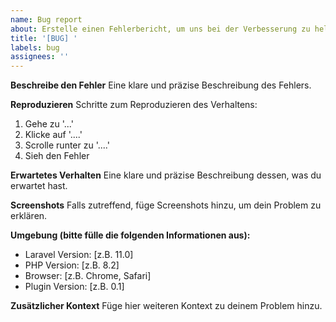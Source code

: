 ```yaml
---
name: Bug report
about: Erstelle einen Fehlerbericht, um uns bei der Verbesserung zu helfen
title: '[BUG] '
labels: bug
assignees: ''
---
```


**Beschreibe den Fehler**
Eine klare und präzise Beschreibung des Fehlers.

**Reproduzieren**
Schritte zum Reproduzieren des Verhaltens:
1. Gehe zu '...'
2. Klicke auf '....'
3. Scrolle runter zu '....'
4. Sieh den Fehler

**Erwartetes Verhalten**
Eine klare und präzise Beschreibung dessen, was du erwartet hast.

**Screenshots**
Falls zutreffend, füge Screenshots hinzu, um dein Problem zu erklären.

**Umgebung (bitte fülle die folgenden Informationen aus):**
 - Laravel Version: [z.B. 11.0]
 - PHP Version: [z.B. 8.2]
 - Browser: [z.B. Chrome, Safari]
 - Plugin Version: [z.B. 0.1]

**Zusätzlicher Kontext**
Füge hier weiteren Kontext zu deinem Problem hinzu.

